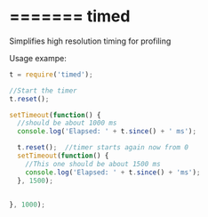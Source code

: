 =======
timed
=====

Simplifies high resolution timing for profiling

Usage exampe:

```javascript
t = require('timed');

//Start the timer
t.reset();

setTimeout(function() {
  //should be about 1000 ms
  console.log('Elapsed: ' + t.since() + ' ms');  

  t.reset();  //timer starts again now from 0
  setTimeout(function() {
    //This one should be about 1500 ms
    console.log('Elapsed: ' + t.since() + 'ms');
  }, 1500);
  

}, 1000);

```

